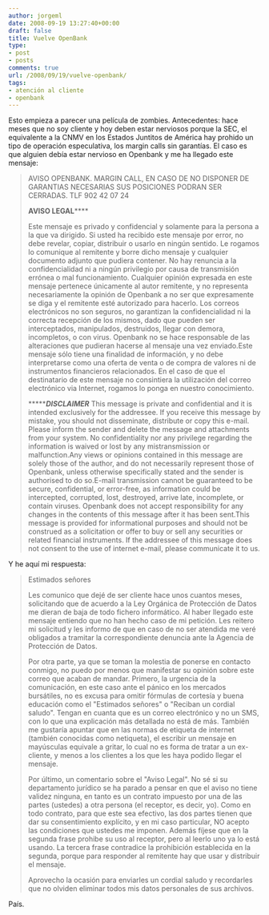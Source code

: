 ```yaml
---
author: jorgeml
date: 2008-09-19 13:27:40+00:00
draft: false
title: Vuelve OpenBank
type: 
- post
- posts
comments: true
url: /2008/09/19/vuelve-openbank/
tags:
- atención al cliente
- openbank
---
```


Esto empieza a parecer una película de zombies. Antecedentes: hace meses que no soy cliente y hoy deben estar nerviosos porque la SEC, el equivalente a la CNMV en los Estados Juntitos de América hay prohido un tipo de operación especulativa, los margin calls sin garantías. El caso es que alguien debía estar nervioso en Openbank y me ha llegado este mensaje:

> AVISO OPENBANK. MARGIN CALL, EN CASO DE NO DISPONER DE GARANTIAS
> NECESARIAS SUS POSICIONES PODRAN SER CERRADAS. TLF 902 42 07 24
> 
> ******************AVISO LEGAL**********************
> 
> Este mensaje es privado y confidencial y solamente para la persona a la
> que va dirigido. Si usted ha recibido este mensaje por error, no debe
> revelar, copiar, distribuir o usarlo en ningún sentido. Le rogamos lo
> comunique al remitente y borre dicho mensaje y cualquier documento adjunto
> que pudiera contener. No hay renuncia a la confidencialidad ni a ningún
> privilegio por causa de transmisión errónea o mal funcionamiento.
> Cualquier opinión expresada en este mensaje pertenece únicamente al autor
> remitente, y no representa necesariamente la opinión de Openbank a no ser
> que expresamente se diga y el remitente esté autorizado para hacerlo. Los
> correos electrónicos no son seguros, no garantizan la confidencialidad ni
> la correcta recepción de los mismos, dado que pueden ser interceptados,
> manipulados, destruidos, llegar con demora, incompletos, o con virus.
> Openbank no se hace responsable de las alteraciones que pudieran hacerse
> al mensaje una vez enviado.Este mensaje sólo tiene una finalidad de
> información, y no debe interpretarse como una oferta de venta o de compra
> de valores ni de instrumentos financieros relacionados. En el caso de que
> el destinatario de este mensaje no consintiera la utilización del correo
> electrónico via Internet, rogamos lo ponga en nuestro conocimiento.
> 
> **********************DISCLAIMER*****************
> This message is private and confidential and it is intended exclusively
> for the addressee. If you receive this message by mistake, you should not
> disseminate, distribute or copy this e-mail. Please inform the sender and
> delete the message and attachments from your system. No confidentiality
> nor any privilege regarding the information is waived or lost by any
> mistransmission or malfunction.Any views or opinions contained in this
> message are solely those of the author, and do not necessarily represent
> those of Openbank, unless otherwise specifically stated and the sender is
> authorised to do so.E-mail transmission cannot be guaranteed to be secure,
> confidential, or error-free, as information could be intercepted,
> corrupted, lost, destroyed, arrive late, incomplete, or contain viruses.
> Openbank does not accept responsibility for any changes in the contents of
> this message after it has been sent.This message is provided for
> informational purposes and should not be construed as a solicitation or
> offer to buy or sell any securities or related financial instruments. If
> the addressee of this message does not consent to the use of internet
> e-mail, please communicate it to us.

Y he aquí mi respuesta:

> Estimados señores
> 
> Les comunico que dejé de ser cliente hace unos cuantos meses, solicitando que de acuerdo a la Ley Orgánica de Protección de Datos me dieran de baja de todo fichero informático. Al haber llegado este mensaje entiendo que no han hecho caso de mi petición. Les reitero mi solicitud y les informo de que en caso de no ser atendida me veré obligados a tramitar la correspondiente denuncia ante la Agencia de Protección de Datos.
> 
> Por otra parte, ya que se toman la molestia de ponerse en contacto conmigo, no puedo por menos que manifestar su opinión sobre este correo que acaban de mandar. Primero, la urgencia de la comunicación, en este caso ante el pánico en los mercados bursátiles, no es excusa para omitir fórmulas de cortesía y buena educación como el "Estimados señores" o "Reciban un cordial saludo". Tengan en cuanta que es un correo electrónico y no un SMS, con lo que una explicación más detallada no está de más. También me gustaría apuntar que en las normas de etiqueta de internet (también conocidas como netiqueta), el escribir un mensaje en mayúsculas equivale a gritar, lo cual no es forma de tratar a un ex-cliente, y menos a los clientes a los que les haya podido llegar el mensaje.
> 
> Por último, un comentario sobre el "Aviso Legal". No sé si su departamento jurídico se ha parado a pensar en que el aviso no tiene validez ninguna, en tanto es un contrato impuesto por una de las partes (ustedes) a otra persona (el receptor, es decir, yo). Como en todo contrato, para que este sea efectivo, las dos partes tienen que dar su consentimiento explícito, y en mi caso particular, NO acepto las condiciones que ustedes me imponen. Además fíjese que en la segunda frase prohibe su uso al receptor, pero al leerlo uno ya lo está usando. La tercera frase contradice la prohibición establecida en la segunda, porque para responder al remitente hay que usar y distribuir el mensaje.
> 
> Aprovecho la ocasión para enviarles un cordial saludo y recordarles que no olviden eliminar todos mis datos personales de sus archivos.


País.
